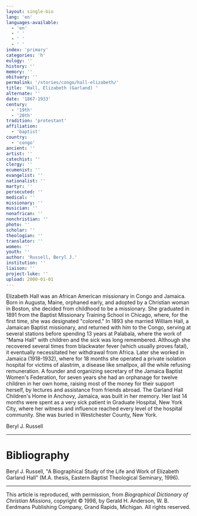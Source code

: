 ```yaml
---
layout: single-bio
lang: 'en'
languages-available:
  - 'en'
  - ' '
  - ' '
  - ' '
index: 'primary'
categories: 'h'
eulogy: ''
history: ''
memory: ''
obituary: ''
permalink: '/stories/congo/hall-elizabeth/'
title: 'Hall, Elizabeth (Garland) '
alternate: ''
date: '1867-1933'
century:
  - '19th'
  - '20th'
tradition: 'protestant'
affiliation:
  - 'baptist'
country:
  - 'congo'
ancient: ''
artist: ''
catechist: ''
clergy: ''
ecumenist: ''
evangelist: ''
nationalist: ''
martyr: ''
persecuted: ''
medical: ''
missionary: ''
musician: ''
nonafrican: ''
nonchristian: ''
photo: ''
scholar: ''
theologian: ''
translator: ''
women: ''
youth: ''
author: 'Russell, Beryl J.'
institution: ''
liaison: ''
project-luke: ''
upload: 2000-01-01
---
```



Elizabeth Hall was an African American missionary in Congo and Jamaica. Born in Augusta, Maine, orphaned early, and adopted by a Christian woman in Boston, she decided from childhood to be a missionary. She graduated in 1891 from the Baptist Missionary Training School in Chicago, where, for the first time, she was designated "colored." In 1893 she married William Hall, a Jamaican Baptist missionary, and returned with him to the Congo, serving at several stations before spending 13 years at Palabala, where the work of "Mama Hall" with children and the sick was long remembered. Although she recovered several times from blackwater fever (which usually proves fatal), it eventually necessitated her withdrawal from Africa. Later she worked in Jamaica (1918-1932), where for 18 months she operated a private isolation hospital for victims of alastrim, a disease like smallpox, all the while refusing remuneration. A founder and organizing secretary of the Jamaica Baptist Women's Federation, for seven years she had an orphanage for twelve children in her own home, raising most of the money for their support herself, by lectures and assistance from friends abroad. The Garland Hall Children's Home in Anchovy, Jamaica, was built in her memory. Her last 14 months were spent as a very sick patient in Graduate Hospital, New York City, where her witness and influence reached every level of the hospital community. She was buried in Westchester County, New York.

Beryl J. Russell

---

# Bibliography

Beryl J. Russell, "A Biographical Study of the Life and Work of Elizabeth Garland Hall" (M.A. thesis, Eastern Baptist Theological Seminary, 1996).

---

This article is reproduced, with permission, from *Biographical Dictionary of Christian Missions*, copyright © 1998, by Gerald H. Anderson, W. B. Eerdmans Publishing Company, Grand Rapids, Michigan. All rights reserved.